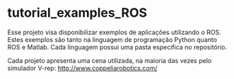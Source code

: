 # tutorial_examples_ROS

Esse projeto visa disponibilizar exemplos de aplicações utilizando o ROS. Estes exemplos são tanto na linguagem de programação Python quanto ROS e Matlab. Cada linguagem possui uma pasta especifica no repositório.  

Cada projeto apresenta uma cena utilizada, na maioria das vezes pelo simulador V-rep: 
http://www.coppeliarobotics.com/ 

